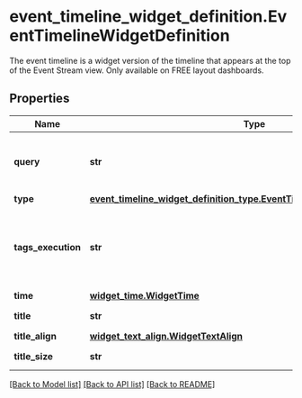 # event_timeline_widget_definition.EventTimelineWidgetDefinition

The event timeline is a widget version of the timeline that appears at the top of the Event Stream view. Only available on FREE layout dashboards.
## Properties
Name | Type | Description | Notes
------------ | ------------- | ------------- | -------------
**query** | **str** | Query to filter the event timeline with. | 
**type** | [**event_timeline_widget_definition_type.EventTimelineWidgetDefinitionType**](EventTimelineWidgetDefinitionType.md) |  | 
**tags_execution** | **str** | The execution method for multi-value filters. Can be either and or or. | [optional] 
**time** | [**widget_time.WidgetTime**](WidgetTime.md) |  | [optional] 
**title** | **str** | Title of the widget. | [optional] 
**title_align** | [**widget_text_align.WidgetTextAlign**](WidgetTextAlign.md) |  | [optional] 
**title_size** | **str** | Size of the title. | [optional] 

[[Back to Model list]](README.md#documentation-for-models) [[Back to API list]](README.md#documentation-for-api-endpoints) [[Back to README]](README.md)


